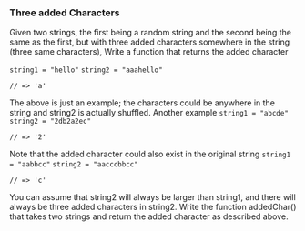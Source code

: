### Three added Characters

Given two strings, the first being a random string and the second being the same as the first, but with three added characters somewhere in the string (three same characters),
Write a function that returns the added character

`string1 = "hello"`
`string2 = "aaahello"`

`// => 'a'`

The above is just an example; the characters could be anywhere in the string and string2 is actually shuffled.
Another example
`string1 = "abcde"`
`string2 = "2db2a2ec"`

`// => '2'`

Note that the added character could also exist in the original string
`string1 = "aabbcc"`
`string2 = "aacccbbcc"`

`// => 'c'`

You can assume that string2 will always be larger than string1, and there will always be three added characters in string2.
Write the function addedChar() that takes two strings and return the added character as described above.
